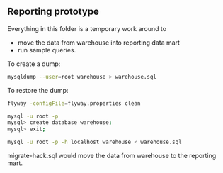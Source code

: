 ## Reporting prototype

Everything in this folder is a temporary work around to 
- move the data from warehouse into reporting data mart 
- run sample queries.

To create a dump:
```bash
mysqldump --user=root warehouse > warehouse.sql
```
To restore the dump:
```bash
flyway -configFile=flyway.properties clean

mysql -u root -p 
mysql> create database warehouse;
mysql> exit;

mysql -u root -p -h localhost warehouse < warehouse.sql

```
migrate-hack.sql would move the data from warehouse to the reporting mart. 